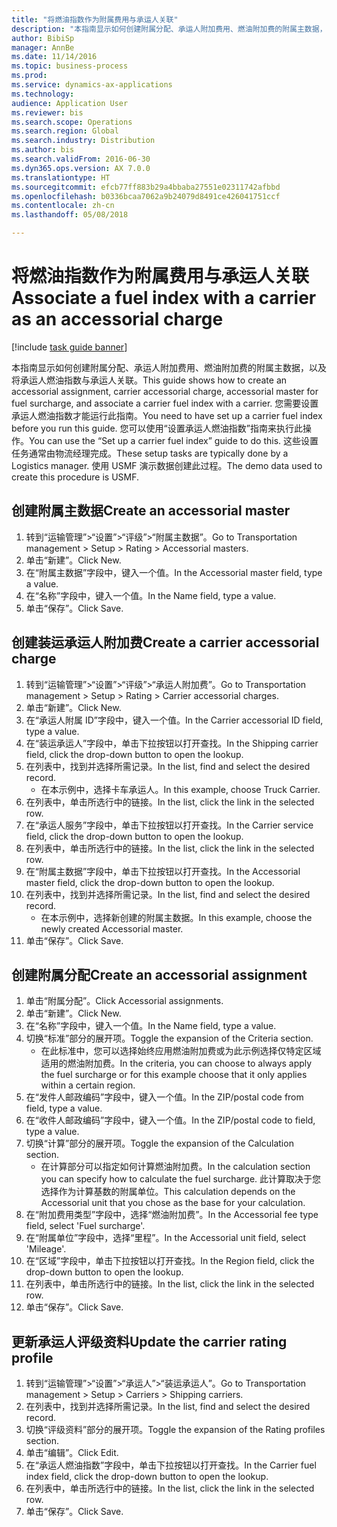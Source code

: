 ```yaml
--- 
title: "将燃油指数作为附属费用与承运人关联"
description: "本指南显示如何创建附属分配、承运人附加费用、燃油附加费的附属主数据，以及将承运人燃油指数与承运人关联。"
author: BibiSp
manager: AnnBe
ms.date: 11/14/2016
ms.topic: business-process
ms.prod: 
ms.service: dynamics-ax-applications
ms.technology: 
audience: Application User
ms.reviewer: bis
ms.search.scope: Operations
ms.search.region: Global
ms.search.industry: Distribution
ms.author: bis
ms.search.validFrom: 2016-06-30
ms.dyn365.ops.version: AX 7.0.0
ms.translationtype: HT
ms.sourcegitcommit: efcb77ff883b29a4bbaba27551e02311742afbbd
ms.openlocfilehash: b0336bcaa7062a9b24079d8491ce426041751ccf
ms.contentlocale: zh-cn
ms.lasthandoff: 05/08/2018

---
```

# <a name="associate-a-fuel-index-with-a-carrier-as-an-accessorial-charge"></a><span data-ttu-id="d7b41-103">将燃油指数作为附属费用与承运人关联</span><span class="sxs-lookup"><span data-stu-id="d7b41-103">Associate a fuel index with a carrier as an accessorial charge</span></span>

[!include [task guide banner](../../includes/task-guide-banner.md)]

<span data-ttu-id="d7b41-104">本指南显示如何创建附属分配、承运人附加费用、燃油附加费的附属主数据，以及将承运人燃油指数与承运人关联。</span><span class="sxs-lookup"><span data-stu-id="d7b41-104">This guide shows how to create an accessorial assignment, carrier accessorial charge, accessorial master for fuel surcharge, and associate a carrier fuel index with a carrier.</span></span> <span data-ttu-id="d7b41-105">您需要设置承运人燃油指数才能运行此指南。</span><span class="sxs-lookup"><span data-stu-id="d7b41-105">You need to have set up a carrier fuel index before you run this guide.</span></span> <span data-ttu-id="d7b41-106">您可以使用“设置承运人燃油指数”指南来执行此操作。</span><span class="sxs-lookup"><span data-stu-id="d7b41-106">You can use the “Set up a carrier fuel index” guide to do this.</span></span> <span data-ttu-id="d7b41-107">这些设置任务通常由物流经理完成。</span><span class="sxs-lookup"><span data-stu-id="d7b41-107">These setup tasks are typically done by a Logistics manager.</span></span> <span data-ttu-id="d7b41-108">使用 USMF 演示数据创建此过程。</span><span class="sxs-lookup"><span data-stu-id="d7b41-108">The demo data used to create this procedure is USMF.</span></span>


## <a name="create-an-accessorial-master"></a><span data-ttu-id="d7b41-109">创建附属主数据</span><span class="sxs-lookup"><span data-stu-id="d7b41-109">Create an accessorial master</span></span>
1. <span data-ttu-id="d7b41-110">转到“运输管理”>“设置”>“评级”>“附属主数据”。</span><span class="sxs-lookup"><span data-stu-id="d7b41-110">Go to Transportation management > Setup > Rating > Accessorial masters.</span></span>
2. <span data-ttu-id="d7b41-111">单击“新建”。</span><span class="sxs-lookup"><span data-stu-id="d7b41-111">Click New.</span></span>
3. <span data-ttu-id="d7b41-112">在“附属主数据”字段中，键入一个值。</span><span class="sxs-lookup"><span data-stu-id="d7b41-112">In the Accessorial master field, type a value.</span></span>
4. <span data-ttu-id="d7b41-113">在“名称”字段中，键入一个值。</span><span class="sxs-lookup"><span data-stu-id="d7b41-113">In the Name field, type a value.</span></span>
5. <span data-ttu-id="d7b41-114">单击“保存”。</span><span class="sxs-lookup"><span data-stu-id="d7b41-114">Click Save.</span></span>

## <a name="create-a-carrier-accessorial-charge"></a><span data-ttu-id="d7b41-115">创建装运承运人附加费</span><span class="sxs-lookup"><span data-stu-id="d7b41-115">Create a carrier accessorial charge</span></span>
1. <span data-ttu-id="d7b41-116">转到“运输管理”>“设置”>“评级”>“承运人附加费”。</span><span class="sxs-lookup"><span data-stu-id="d7b41-116">Go to Transportation management > Setup > Rating > Carrier accessorial charges.</span></span>
2. <span data-ttu-id="d7b41-117">单击“新建”。</span><span class="sxs-lookup"><span data-stu-id="d7b41-117">Click New.</span></span>
3. <span data-ttu-id="d7b41-118">在“承运人附属 ID”字段中，键入一个值。</span><span class="sxs-lookup"><span data-stu-id="d7b41-118">In the Carrier accessorial ID field, type a value.</span></span>
4. <span data-ttu-id="d7b41-119">在“装运承运人”字段中，单击下拉按钮以打开查找。</span><span class="sxs-lookup"><span data-stu-id="d7b41-119">In the Shipping carrier field, click the drop-down button to open the lookup.</span></span>
5. <span data-ttu-id="d7b41-120">在列表中，找到并选择所需记录。</span><span class="sxs-lookup"><span data-stu-id="d7b41-120">In the list, find and select the desired record.</span></span>
    * <span data-ttu-id="d7b41-121">在本示例中，选择卡车承运人。</span><span class="sxs-lookup"><span data-stu-id="d7b41-121">In this example, choose Truck Carrier.</span></span>  
6. <span data-ttu-id="d7b41-122">在列表中，单击所选行中的链接。</span><span class="sxs-lookup"><span data-stu-id="d7b41-122">In the list, click the link in the selected row.</span></span>
7. <span data-ttu-id="d7b41-123">在“承运人服务”字段中，单击下拉按钮以打开查找。</span><span class="sxs-lookup"><span data-stu-id="d7b41-123">In the Carrier service field, click the drop-down button to open the lookup.</span></span>
8. <span data-ttu-id="d7b41-124">在列表中，单击所选行中的链接。</span><span class="sxs-lookup"><span data-stu-id="d7b41-124">In the list, click the link in the selected row.</span></span>
9. <span data-ttu-id="d7b41-125">在“附属主数据”字段中，单击下拉按钮以打开查找。</span><span class="sxs-lookup"><span data-stu-id="d7b41-125">In the Accessorial master field, click the drop-down button to open the lookup.</span></span>
10. <span data-ttu-id="d7b41-126">在列表中，找到并选择所需记录。</span><span class="sxs-lookup"><span data-stu-id="d7b41-126">In the list, find and select the desired record.</span></span>
    * <span data-ttu-id="d7b41-127">在本示例中，选择新创建的附属主数据。</span><span class="sxs-lookup"><span data-stu-id="d7b41-127">In this example, choose the newly created Accessorial master.</span></span>  
11. <span data-ttu-id="d7b41-128">单击“保存”。</span><span class="sxs-lookup"><span data-stu-id="d7b41-128">Click Save.</span></span>

## <a name="create-an-accessorial-assignment"></a><span data-ttu-id="d7b41-129">创建附属分配</span><span class="sxs-lookup"><span data-stu-id="d7b41-129">Create an accessorial assignment</span></span>
1. <span data-ttu-id="d7b41-130">单击“附属分配”。</span><span class="sxs-lookup"><span data-stu-id="d7b41-130">Click Accessorial assignments.</span></span>
2. <span data-ttu-id="d7b41-131">单击“新建”。</span><span class="sxs-lookup"><span data-stu-id="d7b41-131">Click New.</span></span>
3. <span data-ttu-id="d7b41-132">在“名称”字段中，键入一个值。</span><span class="sxs-lookup"><span data-stu-id="d7b41-132">In the Name field, type a value.</span></span>
4. <span data-ttu-id="d7b41-133">切换“标准”部分的展开项。</span><span class="sxs-lookup"><span data-stu-id="d7b41-133">Toggle the expansion of the Criteria section.</span></span>
    * <span data-ttu-id="d7b41-134">在此标准中，您可以选择始终应用燃油附加费或为此示例选择仅特定区域适用的燃油附加费。</span><span class="sxs-lookup"><span data-stu-id="d7b41-134">In the criteria, you can choose to always apply the fuel surcharge or for this example choose that it only applies within a certain region.</span></span>  
5. <span data-ttu-id="d7b41-135">在“发件人邮政编码”字段中，键入一个值。</span><span class="sxs-lookup"><span data-stu-id="d7b41-135">In the ZIP/postal code from field, type a value.</span></span>
6. <span data-ttu-id="d7b41-136">在“收件人邮政编码”字段中，键入一个值。</span><span class="sxs-lookup"><span data-stu-id="d7b41-136">In the ZIP/postal code to field, type a value.</span></span>
7. <span data-ttu-id="d7b41-137">切换“计算”部分的展开项。</span><span class="sxs-lookup"><span data-stu-id="d7b41-137">Toggle the expansion of the Calculation section.</span></span>
    * <span data-ttu-id="d7b41-138">在计算部分可以指定如何计算燃油附加费。</span><span class="sxs-lookup"><span data-stu-id="d7b41-138">In the calculation section you can specify how to calculate the fuel surcharge.</span></span> <span data-ttu-id="d7b41-139">此计算取决于您选择作为计算基数的附属单位。</span><span class="sxs-lookup"><span data-stu-id="d7b41-139">This calculation depends on the Accessorial unit that you chose as the base for your calculation.</span></span>  
8. <span data-ttu-id="d7b41-140">在“附加费用类型”字段中，选择“燃油附加费”。</span><span class="sxs-lookup"><span data-stu-id="d7b41-140">In the Accessorial fee type field, select 'Fuel surcharge'.</span></span>
9. <span data-ttu-id="d7b41-141">在“附属单位”字段中，选择“里程”。</span><span class="sxs-lookup"><span data-stu-id="d7b41-141">In the Accessorial unit field, select 'Mileage'.</span></span>
10. <span data-ttu-id="d7b41-142">在“区域”字段中，单击下拉按钮以打开查找。</span><span class="sxs-lookup"><span data-stu-id="d7b41-142">In the Region field, click the drop-down button to open the lookup.</span></span>
11. <span data-ttu-id="d7b41-143">在列表中，单击所选行中的链接。</span><span class="sxs-lookup"><span data-stu-id="d7b41-143">In the list, click the link in the selected row.</span></span>
12. <span data-ttu-id="d7b41-144">单击“保存”。</span><span class="sxs-lookup"><span data-stu-id="d7b41-144">Click Save.</span></span>

## <a name="update-the-carrier-rating-profile"></a><span data-ttu-id="d7b41-145">更新承运人评级资料</span><span class="sxs-lookup"><span data-stu-id="d7b41-145">Update the carrier rating profile</span></span>
1. <span data-ttu-id="d7b41-146">转到“运输管理”>“设置”>“承运人”>“装运承运人”。</span><span class="sxs-lookup"><span data-stu-id="d7b41-146">Go to Transportation management > Setup > Carriers > Shipping carriers.</span></span>
2. <span data-ttu-id="d7b41-147">在列表中，找到并选择所需记录。</span><span class="sxs-lookup"><span data-stu-id="d7b41-147">In the list, find and select the desired record.</span></span>
3. <span data-ttu-id="d7b41-148">切换“评级资料”部分的展开项。</span><span class="sxs-lookup"><span data-stu-id="d7b41-148">Toggle the expansion of the Rating profiles section.</span></span>
4. <span data-ttu-id="d7b41-149">单击“编辑”。</span><span class="sxs-lookup"><span data-stu-id="d7b41-149">Click Edit.</span></span>
5. <span data-ttu-id="d7b41-150">在“承运人燃油指数”字段中，单击下拉按钮以打开查找。</span><span class="sxs-lookup"><span data-stu-id="d7b41-150">In the Carrier fuel index field, click the drop-down button to open the lookup.</span></span>
6. <span data-ttu-id="d7b41-151">在列表中，单击所选行中的链接。</span><span class="sxs-lookup"><span data-stu-id="d7b41-151">In the list, click the link in the selected row.</span></span>
7. <span data-ttu-id="d7b41-152">单击“保存”。</span><span class="sxs-lookup"><span data-stu-id="d7b41-152">Click Save.</span></span>


